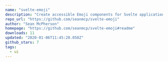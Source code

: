 ```yaml
---
name: "svelte-emoji"
description: "Create accessible Emoji components for Svelte applications."
repo_url: "https://github.com/seanmcp/svelte-emoji"
author: "Sean McPherson"
homepage: "https://github.com/seanmcp/svelte-emoji#readme"
downloads: 11
updated: "2020-01-06T11:45:20.058Z"
github_stars: 7
tags: 
  - ui
---
```

